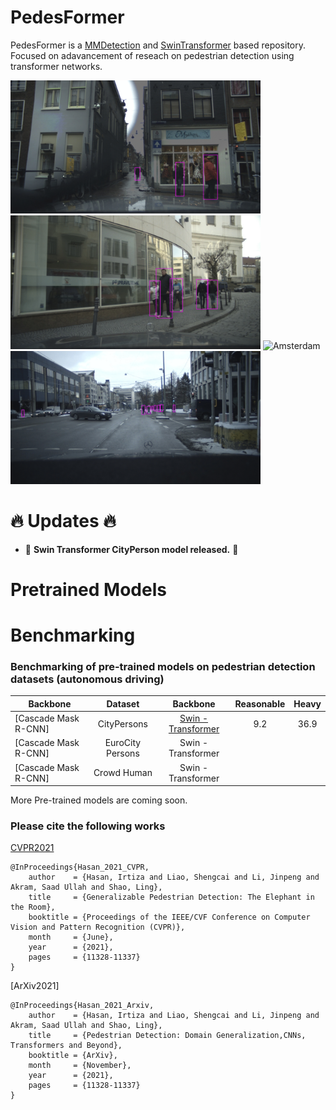 # PedesFormer

PedesFormer is a [MMDetection](https://github.com/open-mmlab/mmdetection) and [SwinTransformer](https://github.com/SwinTransformer/Swin-Transformer-Object-Detection) based repository. Focused on adavancement of reseach on pedestrian detection using transformer networks.


<img title="Amsterdam" src="gifs/1.gif" width="400" /> <img title="Amsterdam" src="gifs/2.gif" width="400"/>
<img title="Amsterdam" src="gifs/3.gif" width="400"/> <img title="Amsterdam" src="gifs/4.gif" width="400"/>


# :fire: **Updates** :fire:
* 🧨 **Swin Transformer CityPerson model released.** 🧨

# Pretrained Models


# Benchmarking 

### Benchmarking of pre-trained models on pedestrian detection datasets (autonomous driving)
|    Backbone                | Dataset   | Backbone| Reasonable  | Heavy    | 
|--------------------|:--------:|:--------:|:--------:|:--------:|
| [Cascade Mask R-CNN]| CityPersons        | [Swin - Transformer](https://drive.google.com/file/d/1LwSWivyx3tPx5FIs8Bh4kM_crnGl74o6/view?usp=sharing) | 9.2       |   36.9      | 
| [Cascade Mask R-CNN]| EuroCity Persons        | Swin - Transformer |        |         | 
| [Cascade Mask R-CNN]| Crowd Human        | Swin - Transformer |        |         | 




More Pre-trained models are coming soon.




### Please cite the following works
[CVPR2021](https://openaccess.thecvf.com/content/CVPR2021/papers/Hasan_Generalizable_Pedestrian_Detection_The_Elephant_in_the_Room_CVPR_2021_paper.pdf)
```
@InProceedings{Hasan_2021_CVPR,
    author    = {Hasan, Irtiza and Liao, Shengcai and Li, Jinpeng and Akram, Saad Ullah and Shao, Ling},
    title     = {Generalizable Pedestrian Detection: The Elephant in the Room},
    booktitle = {Proceedings of the IEEE/CVF Conference on Computer Vision and Pattern Recognition (CVPR)},
    month     = {June},
    year      = {2021},
    pages     = {11328-11337}
}
```

[ArXiv2021]
```
@InProceedings{Hasan_2021_Arxiv,
    author    = {Hasan, Irtiza and Liao, Shengcai and Li, Jinpeng and Akram, Saad Ullah and Shao, Ling},
    title     = {Pedestrian Detection: Domain Generalization,CNNs, Transformers and Beyond},
    booktitle = {ArXiv},
    month     = {November},
    year      = {2021},
    pages     = {11328-11337}
}
```
